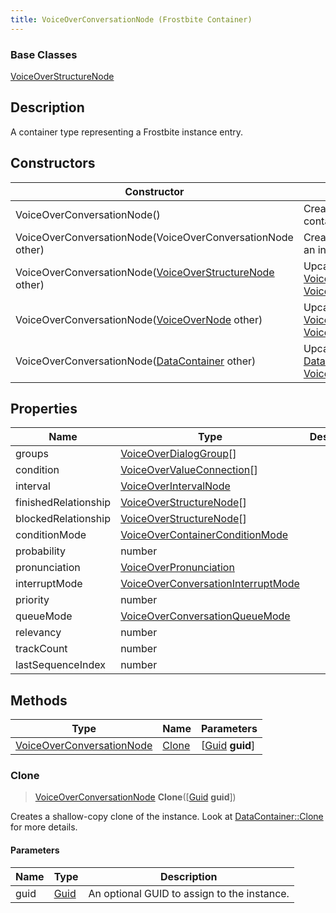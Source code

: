 ```yaml
---
title: VoiceOverConversationNode (Frostbite Container)
---
```

### Base Classes

[VoiceOverStructureNode](VoiceOverStructureNode)

## Description

A container type representing a Frostbite instance entry.

## Constructors

| Constructor                                                                          | Description                                                                                                                               |
| ------------------------------------------------------------------------------------ | ----------------------------------------------------------------------------------------------------------------------------------------- |
| VoiceOverConversationNode()                                                          | Create a new instance of this container type.                                                                                             |
| VoiceOverConversationNode(VoiceOverConversationNode other)                           | Create a reference copy of an instance of the same type.                                                                                  |
| VoiceOverConversationNode([VoiceOverStructureNode](VoiceOverStructureNode) other)    | Upcast an instance of type [VoiceOverStructureNode](VoiceOverStructureNode) to [VoiceOverConversationNode](VoiceOverConversationNode).    |
| VoiceOverConversationNode([VoiceOverNode](VoiceOverNode) other)                      | Upcast an instance of type [VoiceOverNode](VoiceOverNode) to [VoiceOverConversationNode](VoiceOverConversationNode).                      |
| VoiceOverConversationNode([DataContainer](/vext/ref/cls/shr/datacontainer) other) | Upcast an instance of type [DataContainer](/vext/ref/cls/shr/datacontainer) to [VoiceOverConversationNode](VoiceOverConversationNode). |

## Properties

| Name                 | Type                                                                     | Description |
| -------------------- | ------------------------------------------------------------------------ | ----------- |
| groups               | [VoiceOverDialogGroup](VoiceOverDialogGroup)\[\]                         |             |
| condition            | [VoiceOverValueConnection](VoiceOverValueConnection)\[\]                 |             |
| interval             | [VoiceOverIntervalNode](VoiceOverIntervalNode)                           |             |
| finishedRelationship | [VoiceOverStructureNode](VoiceOverStructureNode)\[\]                     |             |
| blockedRelationship  | [VoiceOverStructureNode](VoiceOverStructureNode)\[\]                     |             |
| conditionMode        | [VoiceOverContainerConditionMode](VoiceOverContainerConditionMode)       |             |
| probability          | number                                                                   |             |
| pronunciation        | [VoiceOverPronunciation](VoiceOverPronunciation)                         |             |
| interruptMode        | [VoiceOverConversationInterruptMode](VoiceOverConversationInterruptMode) |             |
| priority             | number                                                                   |             |
| queueMode            | [VoiceOverConversationQueueMode](VoiceOverConversationQueueMode)         |             |
| relevancy            | number                                                                   |             |
| trackCount           | number                                                                   |             |
| lastSequenceIndex    | number                                                                   |             |

## Methods

| Type                                                   | Name            | Parameters                                     |
| ------------------------------------------------------ | --------------- | ---------------------------------------------- |
| [VoiceOverConversationNode](VoiceOverConversationNode) | [Clone](#clone) | \[[Guid](/vext/ref/cls/shr/guid) **guid**\] |

### Clone

> [VoiceOverConversationNode](VoiceOverConversationNode) **Clone**(\[[Guid](/vext/ref/cls/shr/guid) **guid**\])

Creates a shallow-copy clone of the instance. Look at [DataContainer::Clone](/vext/ref/cls/shr/datacontainer#clone) for more details.

#### Parameters

| Name | Type         | Description                                 |
| ---- | ------------ | ------------------------------------------- |
| guid | [Guid](Guid) | An optional GUID to assign to the instance. |

